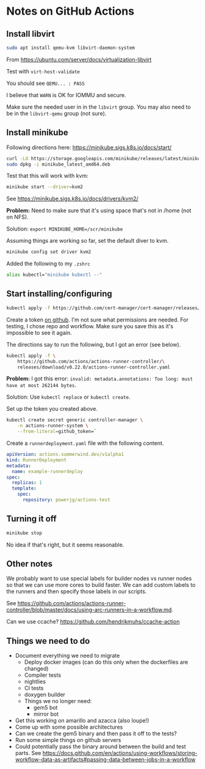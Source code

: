 # Notes on GitHub Actions

## Install libvirt

```sh
sudo apt install qemu-kvm libvirt-daemon-system
```

From <https://ubuntu.com/server/docs/virtualization-libvirt>

Test with `virt-host-validate`

You should see `QEMU... : PASS`

I believe that `WARN` is OK for IOMMU and secure.

Make sure the needed user in in the `libvirt` group.
You may also need to be in the `libvirt-qemu` group (not sure).

## Install minikube

Following directions here: <https://minikube.sigs.k8s.io/docs/start/>

```sh
curl -LO https://storage.googleapis.com/minikube/releases/latest/minikube_latest_amd64.deb
sudo dpkg -i minikube_latest_amd64.deb
```

Test that this will work with kvm:

```sh
minikube start --driver=kvm2
```

See <https://minikube.sigs.k8s.io/docs/drivers/kvm2/>

**Problem:** Need to make sure that it's using space that's not in /home (not on NFS).

Solution: `export MINIKUBE_HOME=/scr/minikube`

Assuming things are working so far, set the default diver to kvm.

```sh
minikube config set driver kvm2
```

Added the following to my `.zshrc`

```sh
alias kubectl="minikube kubectl --"
```

## Start installing/configuring

```sh
kubectl apply -f https://github.com/cert-manager/cert-manager/releases/download/v1.8.2/cert-manager.yaml
```

Create a token [on github](https://github.com/settings/tokens).
I'm not sure what permissions are needed.
For testing, I chose repo and workflow.
Make sure you save this as it's impossible to see it again.

The directions say to run the following, but I got an error (see below).

```sh
kubectl apply -f \
    https://github.com/actions/actions-runner-controller/\
    releases/download/v0.22.0/actions-runner-controller.yaml
```

**Problem:** I got this error: `invalid: metadata.annotations: Too long: must have at most 262144 bytes`.

Solution: Use `kubectl replace` or `kubectl create`.

Set up the token you created above.

```sh
kubectl create secret generic controller-manager \
    -n actions-runner-system \
    --from-literal=github_token=`
```

Create a `runnerdeployment.yaml` file with the following content.

```yaml
apiVersion: actions.summerwind.dev/v1alpha1
kind: RunnerDeployment
metadata:
  name: example-runnerdeploy
spec:
  replicas: 1
  template:
    spec:
      repository: powerjg/actions-test
```

## Turning it off

```sh
minikube stop
```

No idea if that's right, but it seems reasonable.

## Other notes

We probably want to use special labels for builder nodes vs runner nodes so that we can use more cores to build faster.
We can add custom labels to the runners and then specify those labels in our scripts.

See <https://github.com/actions/actions-runner-controller/blob/master/docs/using-arc-runners-in-a-workflow.md>.

Can we use ccache? <https://github.com/hendrikmuhs/ccache-action>

## Things we need to do

- Document everything we need to migrate
  - Deploy docker images (can do this only when the dockerfiles are changed)
  - Compiler tests
  - nightlies
  - CI tests
  - doxygen builder
  - Things we no longer need:
    - gem5 bot
    - mirror bot
- Get this working on amarillo and azacca (also loupe!)
- Come up with some possible architectures
- Can we create the gem5 binary and then pass it off to the tests?
- Run some simple things on github servers
- Could potentially pass the binary around between the build and test parts. See <https://docs.github.com/en/actions/using-workflows/storing-workflow-data-as-artifacts#passing-data-between-jobs-in-a-workflow>
